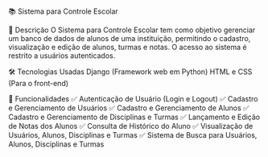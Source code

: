 📚 Sistema para Controle Escolar

📖 Descrição
O Sistema para Controle Escolar tem como objetivo gerenciar um banco de dados
de alunos de uma instituição, permitindo o cadastro, visualização e edição de
alunos, turmas e notas. O acesso ao sistema é restrito a usuários autenticados.

🛠 Tecnologias Usadas
    Django (Framework web em Python)
    HTML e CSS (Para o front-end)

🚀 Funcionalidades
✅ Autenticação de Usuário (Login e Logout)
✅ Cadastro e Gerenciamento de Usuários
✅ Cadastro e Gerenciamento de Alunos
✅ Cadastro e Gerenciamento de Disciplinas e Turmas
✅ Lançamento e Edição de Notas dos Alunos
✅ Consulta de Histórico do Aluno
✅ Visualização de Usuários, Alunos, Disciplinas e Turmas
✅ Sistema de Busca para Usuários, Alunos, Disciplinas e Turmas
